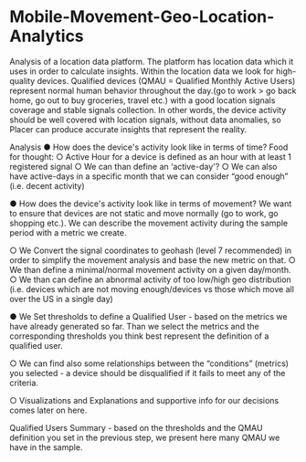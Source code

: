 # Mobile-Movement-Geo-Location-Analytics
Analysis of a location data platform. The platform has location data which it uses in order to calculate insights. Within the location data we look for high-quality devices. Qualified devices (QMAU = Qualified Monthly Active Users) represent normal human behavior throughout the day.(go to work > go back home, go out to buy groceries, travel etc.)
with a good location signals coverage and stable signals collection. In other words, the device activity should be well covered with location signals, without data anomalies, so Placer can produce accurate insights that represent the reality.

Analysis
● How does the device's activity look like in terms of time?
Food for thought:
○ Active Hour for a device is defined as an hour with at least 1 registered signal
○ We can than define an ‘active-day'?
○ We can also have active-days in a specific month that we can consider “good enough” (i.e. decent activity)

● How does the device's activity look like in terms of movement?
We want to ensure that devices are not static and move normally (go to work, go shopping etc.). 
We can describe the movement activity during the sample period with a metric we create.

○ We Convert the signal coordinates to geohash (level 7 recommended) in order to simplify the movement analysis and base the new metric on that.
○ We than define a minimal/normal movement activity on a given day/month.
○ We than can define an abnormal activity of too low/high geo distribution
(i.e. devices which are not moving enough/devices vs those which move all over the US in a single day)

● We Set thresholds to define a Qualified User - based on the metrics we have already generated so far.
Than we select the metrics and the corresponding thresholds you think best represent the definition of a qualified user.

○ We can find also some relationships between the “conditions” (metrics) you selected - a device
should be disqualified if it fails to meet any of the criteria.

○ Visualizations and Explanations and supportive info for our decisions comes later on here.

Qualified Users Summary - based on the thresholds and the QMAU definition you set in the previous step, we present here many QMAU we have in the sample.
